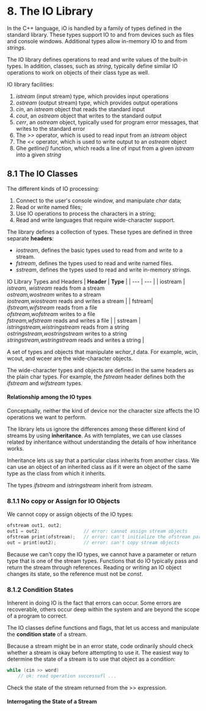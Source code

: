 # 8. The IO Library
In the C++ language, iO is handled by a family of types defined in the
standard library. These types support IO to and from devices such as
files and console windows. Additional types allow in-memory IO to and from
*strings*.

The IO library defines operations to read and write values of the built-in
types. In addition, classes, such as *string*, typically define similar IO
operations to work on objects of their class type as well.

IO library facilities:
1. *istream* (input stream) type, which provides input operations
2. *ostream* (output stream) type, which provides output operations
3. *cin*, an *istream* object that reads the standard input
4. *cout*, an *ostream* object that writes to the standard output
5. *cerr*, an *ostream* object, typically used for program error messages, that
   writes to the standard error
6. The *>>* operator, which is used to read input from an *istream* object
7. The *<<* operator, which is used to write output to an *ostream* object
8. Ghe *getline()* function, which reads a line of input from a given *istream*
   into a given *string*

## 8.1 The IO Classes
The different kinds of IO processing:
1. Connect to the user's console window, and manipulate *char* data;
2. Read or write named files;
3. Use IO operations to process the characters in a string;
4. Read and write languages that require wide-character support.

The library defines a collection of types. These types are defined in three
separate **headers**:
* *iostream*, defines the basic types used to read from and write to a stream.
* *fstream*, defines the types used to read and write named files.
* *sstream*, defines the types used to read and write in-memory strings.

IO Library Types and Headers
| **Header** | **Type** |
| --- | --- |
| iostream | *istream, wistream* reads from a stream<br>*ostream,wostream* writes to a stream<br>*iostream,wiostream* reads and writes a stream |
| fstream| *ifstream,wifstream* reads from a file<br>*ofstream,wofstream* writes to a file<br>*fstream,wfstream* reads and writes a file |
| sstream | *istringstream,wistringstream* reads from a string<br>*ostringstream,wostringstream* writes to a string<br>*stringstream,wstringstream* reads and writes a string |

A set of types and objects that manipulate *wchar_t* data. For example, wcin,
wcout, and wceer are the wide-character objects.

The wide-character types and objects are defined in the same headers as the
plain char types. For example, the *fstream* header defines both the *ifstream*
and *wifstream* types.

#### Relationship among the IO types
Conceptually, neither the kind of device nor the character size affects the IO
operations we want to perform.

The library lets us ignore the differences among these different kind of streams
by using **inheritance**. As with templates, we can use classes related by
inheritance without understanding the details of how inheritance works.

Inheritance lets us say that a particular class inherits from another
class. We can use an object of an inherited class as if it were an object of the
same type as the class from which it inherits.

The types *ifstream* and *istringstream* inherit from *istream*.

### 8.1.1 No copy or Assign for IO Objects
We cannot copy or assign objects of the IO types:
```C++
ofstream out1, out2;
out1 = out2;				// error: cannot assign stream objects
ofstream print(ofstream);	// error: can't initialize the ofstream parameter
out = print(out2);			// error: can't copy stream objects
```
Because we can't copy the IO types, we cannot have a parameter or return type
that is one of the stream types. Functions that do IO typically pass and return
the stream through references. Reading or writing an IO object changes its
state, so the reference must not be *const*.

### 8.1.2 Condition States
Inherent in doing IO is the fact that errors can occur. Some errors are
recoverable, others occur deep within the system and are beyond the scope of a
program to correct.

The IO classes define functions and flags, that let us access and manipulate the
**condition state** of a stream.

Because a stream might be in an error state, code ordinarily should check
whether a stream is okay before attempting to use it. The easiest way to
determine the state of a stream is to use that object as a condition:
```C++
while (cin >> word)
	// ok: read operation successufl ...
```
Check the state of the stream returned from the >> expression.

#### Interrogating the State of a Stream


